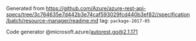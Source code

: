 Generated from https://github.com/Azure/azure-rest-api-specs/tree/3c764635e7d442b3e74caf593029fcd440b3ef82//specification/batch/resource-manager/readme.md tag: `package-2017-05`

Code generator @microsoft.azure/autorest.go@2.1.171


